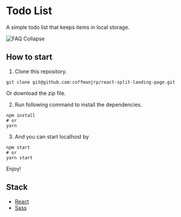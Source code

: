 # Todo List

A simple todo list that keeps items in local storage.

![FAQ Collapse](https://res.cloudinary.com/coffmanjrp-dev/image/upload/v1643143572/coffmanjrp.io/todo_list_f025902a93.png)

## How to start

1. Clone this repository.

```
git clone git@github.com:coffmanjrp/react-split-landing-page.git
```

Or download the zip file.

2. Run following command to install the dependencies.

```
npm install
# or
yarn
```

3. And you can start localhost by

```
npm start
# or
yarn start
```

Enjoy!

## Stack

- [React](https://reactjs.org/)
- [Sass](https://sass-lang.com/)
